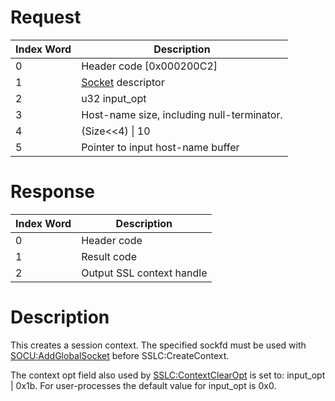 # Request

| Index Word | Description                                     |
|------------|-------------------------------------------------|
| 0          | Header code \[0x000200C2\]                      |
| 1          | [Socket](Socket_Services "wikilink") descriptor |
| 2          | u32 input_opt                                   |
| 3          | Host-name size, including null-terminator.      |
| 4          | (Size\<\<4) \| 10                               |
| 5          | Pointer to input host-name buffer               |

# Response

| Index Word | Description               |
|------------|---------------------------|
| 0          | Header code               |
| 1          | Result code               |
| 2          | Output SSL context handle |

# Description

This creates a session context. The specified sockfd must be used with
[SOCU:AddGlobalSocket](SOCU:AddGlobalSocket "wikilink") before
SSLC:CreateContext.

The context opt field also used by
[SSLC:ContextClearOpt](SSLC:ContextClearOpt "wikilink") is set to:
input_opt \| 0x1b. For user-processes the default value for input_opt is
0x0.